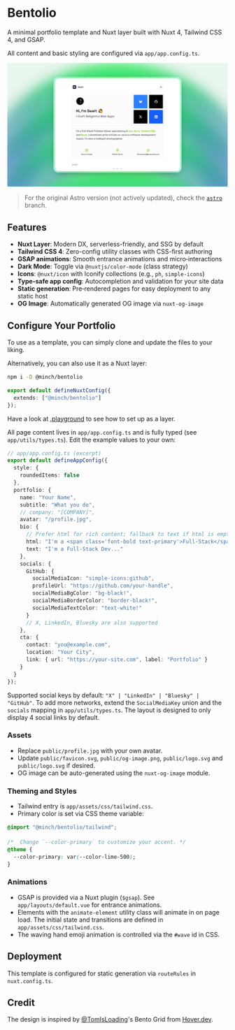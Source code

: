 # Bentolio

A minimal portfolio template and Nuxt layer built with Nuxt 4, Tailwind CSS 4, and GSAP.

All content and basic styling are configured via `app/app.config.ts`.

![Screenshot](/public/screenshot.png)

> For the original Astro version (not actively updated), check the [`astro`](https://github.com/oneminch/Bentolio/tree/astro) branch.

## Features

- **Nuxt Layer**: Modern DX, serverless-friendly, and SSG by default
- **Tailwind CSS 4**: Zero-config utility classes with CSS-first authoring
- **GSAP animations**: Smooth entrance animations and micro‑interactions
- **Dark Mode**: Toggle via `@nuxtjs/color-mode` (class strategy)
- **Icons**: `@nuxt/icon` with Iconify collections (e.g., `ph`, `simple-icons`)
- **Type‑safe app config**: Autocompletion and validation for your site data
- **Static generation**: Pre‑rendered pages for easy deployment to any static host
- **OG Image**: Automatically generated OG image via `nuxt-og-image`

## Configure Your Portfolio

To use as a template, you can simply clone and update the files to your liking.

Alternatively, you can also use it as a Nuxt layer:

```bash
npm i -D @minch/bentolio
```

```ts
export default defineNuxtConfig({
  extends: ["@minch/bentolio"]
});
```

Have a look at [.playground](/.playground/) to see how to set up as a layer.

All page content lives in `app/app.config.ts` and is fully typed (see `app/utils/types.ts`). Edit the example values to your own:

```ts
// app/app.config.ts (excerpt)
export default defineAppConfig({
  style: {
    roundedItems: false
  },
  portfolio: {
    name: "Your Name",
    subtitle: "What you do",
    // company: "[COMPANY]",
    avatar: "/profile.jpg",
    bio: {
      // Prefer html for rich content; fallback to text if html is empty
      html: "I'm a <span class='font-bold text-primary'>Full‑Stack</span> Dev...",
      text: "I'm a Full‑Stack Dev..."
    },
    socials: {
      GitHub: {
        socialMediaIcon: "simple-icons:github",
        profileUrl: "https://github.com/your-handle",
        socialMediaBgColor: "bg-black!",
        socialMediaBorderColor: "border-black!",
        socialMediaTextColor: "text-white!"
      }
      // X, LinkedIn, Bluesky are also supported
    },
    cta: {
      contact: "you@example.com",
      location: "Your City",
      link: { url: "https://your-site.com", label: "Portfolio" }
    }
  }
});
```

Supported social keys by default: `"X" | "LinkedIn" | "Bluesky" | "GitHub"`. To add more networks, extend the `SocialMediaKey` union and the `socials` mapping in `app/utils/types.ts`. The layout is designed to only display 4 social links by default.

### Assets

- Replace `public/profile.jpg` with your own avatar.
- Update `public/favicon.svg`, `public/og-image.png`, `public/logo.svg` and `public/logo.svg` if desired.
- OG image can be auto-generated using the `nuxt-og-image` module.

### Theming and Styles

- Tailwind entry is `app/assets/css/tailwind.css`.
- Primary color is set via CSS theme variable:

```css
@import "@minch/bentolio/tailwind";

/*  Change `--color-primary` to customize your accent. */
@theme {
  --color-primary: var(--color-lime-500);
}
```

### Animations

- GSAP is provided via a Nuxt plugin (`$gsap`). See `app/layouts/default.vue` for entrance animations.
- Elements with the `animate-element` utility class will animate in on page load. The initial state and transitions are defined in `app/assets/css/tailwind.css`.
- The waving hand emoji animation is controlled via the `#wave` id in CSS.

## Deployment

This template is configured for static generation via `routeRules` in `nuxt.config.ts`.

## Credit

The design is inspired by [@TomIsLoading](https://twitter.com/TomIsLoading)'s Bento Grid from [Hover.dev](https://hover.dev).
